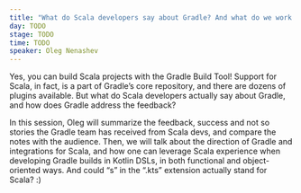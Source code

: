 ```yaml
---
title: "What do Scala developers say about Gradle? And what do we work on?"
day: TODO
stage: TODO
time: TODO
speaker: Oleg Nenashev
---
```


Yes, you can build Scala projects with the Gradle Build Tool! Support for Scala, in fact, is a part of Gradle’s core repository, and there are dozens of plugins available. But what do Scala developers actually say about Gradle, and how does Gradle address the feedback?

In this session, Oleg will summarize the feedback, success and not so stories the Gradle team has received from Scala devs, and compare the notes with the audience. Then, we will talk about the direction of Gradle and integrations for Scala, and how one can leverage Scala experience when developing Gradle builds in Kotlin DSLs, in both functional and object-oriented ways. And could “s” in the “.kts” extension actually stand for Scala? :) 

    